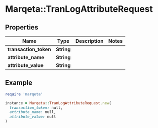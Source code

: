 # Marqeta::TranLogAttributeRequest

## Properties

| Name | Type | Description | Notes |
| ---- | ---- | ----------- | ----- |
| **transaction_token** | **String** |  |  |
| **attribute_name** | **String** |  |  |
| **attribute_value** | **String** |  |  |

## Example

```ruby
require 'marqeta'

instance = Marqeta::TranLogAttributeRequest.new(
  transaction_token: null,
  attribute_name: null,
  attribute_value: null
)
```

